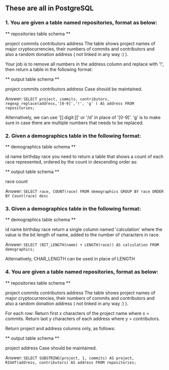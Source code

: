 ## These are all in PostgreSQL

### 1. You are given a table named repositories, format as below:

** repositories table schema **

project
commits
contributors
address
The table shows project names of major cryptocurrencies, their numbers of commits and contributors and also a random donation address ( not linked in any way :) ).

Your job is to remove all numbers in the address column and replace with '!', then return a table in the following format:

** output table schema **

project
commits
contributors
address
Case should be maintained.

Answer:
`SELECT project, commits, contributors, regexp_replace(address,'[0-9]','!', 'g' ) AS address FROM repositories;`

Alternatively, we can use '[[:digit:]]' or '/d' in place of '[0-9]'. 
'g' is to make sure in case there are multiple numbers that needs to be replaced.



### 2. Given a demographics table in the following format:

** demographics table schema **

id
name
birthday
race
you need to return a table that shows a count of each race represented, ordered by the count in descending order as:

** output table schema **

race
count

Answer: 
`SELECT race, COUNT(race)
FROM demographics
GROUP BY race
ORDER BY Count(race) desc`



### 3. Given a demographics table in the following format:

** demographics table schema **

id
name
birthday
race
return a single column named 'calculation' where the value is the bit length of name, added to the number of characters in race.

Answer:
`SELECT (BIT_LENGTH(name) + LENGTH(race)) AS calculation FROM demographics;`

Alternatively, CHAR_LENGTH can be used in place of LENGTH


### 4. You are given a table named repositories, format as below:

** repositories table schema **

project
commits
contributors
address
The table shows project names of major cryptocurrencies, their numbers of commits and contributors and also a random donation address ( not linked in any way :) ).

For each row: Return first x characters of the project name where x = commits. Return last y characters of each address where y = contributors.

Return project and address columns only, as follows:

** output table schema **

project
address
Case should be maintained.

Answer:
`SELECT SUBSTRING(project, 1, commits) AS project, RIGHT(address, contributors) AS address FROM repositories;`

